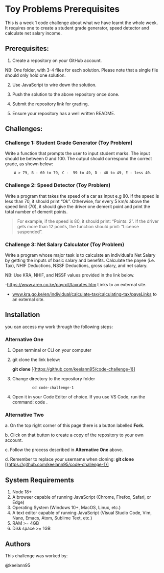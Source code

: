 # Toy Problems Prerequisites

 This is a week 1 code challenge about what we have learnt the whole week. It requires one to create a student grade generator, speed detector and calculate net salary income.

 ## Prerequisites: 

 1. Create a repository on your GitHub account. 

NB: One folder, with 3-4 files for each solution. Please note that a single file should only hold one solution.

2. Use JavaScript to wire down the solution.

3. Push the solution to the above repository once done.

4. Submit the repository link for grading.

5. Ensure your repository has a well written README.


## Challenges:


 ### Challenge 1: Student Grade Generator (Toy Problem)

Write a function that prompts the user to input student marks. The input should be between 0 and 100. The output should correspond the correct grade, as shown below: 

        A > 79, B - 60 to 79, C -  59 to 49, D - 40 to 49, E - less 40.

### Challenge 2: Speed Detector (Toy Problem)

Write a program that takes the speed of a car as input e.g 80. If the speed is less than 70, it should print “Ok”. Otherwise, for every 5 km/s above the speed limit (70), it should give the driver one demerit point and print the total number of demerit points.

   > For example, if the speed is 80, it should print: “Points: 2”. If the driver gets more than 12 points, the function should print: “License suspended”.

 

### Challenge 3: Net Salary Calculator (Toy Problem)

Write a program whose major task is to calculate an individual’s Net Salary by getting the inputs of basic salary and benefits. Calculate the payee (i.e. Tax), NHIF Deductions, NSSF Deductions, gross salary, and net salary. 

NB: Use KRA, NHIF, and NSSF values provided in the link below.

-https://www.aren.co.ke/payroll/taxrates.htm Links to an external site.


- www.kra.go.ke/en/individual/calculate-tax/calculating-tax/payeLinks to an external site.


## Installation

you can access  my work through the following steps:
 ### Alternative One

1. Open terminal or CLI on your computer

2. git clone the link below:

     __git clone__ [{https://github.com/keelann95/code-challenge-1}]

3. Change directory to the repository folder

                cd code-challenge-1


4. Open it in your Code Editor of choice. If you use VS Code, run the command:
                code .

### Alternative Two
a. On the top right corner of this page there is a button labelled __Fork__.

b. Click on that button to create a copy of the repository to your own account.

c. Follow the process described in __Alternative One__ above.

d. Remember to replace your username when cloning:
    __git clone__     [{https://github.com/keelann95/code-challenge-1}]



 ## System Requirements
1. Node 18+
2. A browser capable of running JavaScript (Chrome, Firefox, Safari, or Edge)
3. Operating System (Windows 10+, MacOS, Linux, etc.)
4. A text editor capable of running JavaScript (Visual Studio Code, Vim, Nano, Emacs, Atom, Sublime Text, etc.)
5. RAM >= 4GB
6. Disk space >= 1GB

## Authors
 
 This challenge was worked by:

 @keelann95
